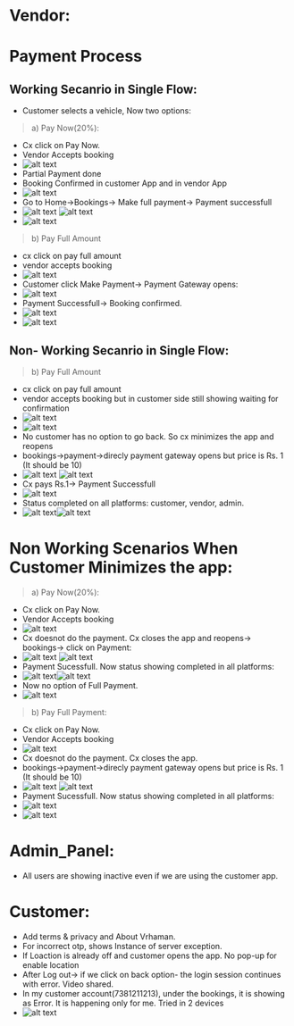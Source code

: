 # Vendor:

# Payment Process

## Working Secanrio in Single Flow:

- Customer selects a vehicle, Now two options:

> a) Pay Now(20%):

- Cx click on Pay Now.
- Vendor Accepts booking
- ![alt text](image-1.png)
- Partial Payment done
- Booking Confirmed in customer App and in vendor App
- ![alt text](image-2.png)
- Go to Home->Bookings-> Make full payment-> Payment successfull
- ![alt text](image-4.png) ![alt text](image-5.png)
- ![alt text](image-3.png)

> b) Pay Full Amount

- cx click on pay full amount
- vendor accepts booking
- ![alt text](image-13.png)
- Customer click Make Payment-> Payment Gateway opens:
- ![alt text](image-15.png)
- Payment Successfull-> Booking confirmed.
- ![alt text](image-16.png)
- ![alt text](image-14.png)

## Non- Working Secanrio in Single Flow:

> b) Pay Full Amount

- cx click on pay full amount
- vendor accepts booking but in customer side still showing waiting for confirmation
- ![alt text](image-8.png)
- ![alt text](image-6.png)
- No customer has no option to go back. So cx minimizes the app and reopens
- bookings->payment->direcly payment gateway opens but price is Rs. 1 (It should be 10)
- ![alt text](image-9.png) ![alt text](image-10.png)
- Cx pays Rs.1-> Payment Successfull
- ![alt text](image-11.png)
- Status completed on all platforms: customer, vendor, admin.
- ![alt text](image-12.png)![alt text](image-7.png)

# Non Working Scenarios When Customer Minimizes the app:

> a) Pay Now(20%):

- Cx click on Pay Now.
- Vendor Accepts booking
- ![alt text](image-18.png)
- Cx doesnot do the payment. Cx closes the app and reopens-> bookings-> click on Payment:
- ![alt text](image-20.png) ![alt text](image-21.png)
- Payment Sucessfull. Now status showing completed in all platforms:
- ![alt text](image-22.png)![alt text](image-19.png)
- Now no option of Full Payment.
- ![alt text](image-23.png)

> b) Pay Full Payment:

- Cx click on Pay Now.
- Vendor Accepts booking
- ![alt text](image-24.png)
- Cx doesnot do the payment. Cx closes the app.
- bookings->payment->direcly payment gateway opens but price is Rs. 1 (It should be 10)
- ![alt text](image-9.png) ![alt text](image-10.png)
- Payment Sucessfull. Now status showing completed in all platforms:
- ![alt text](image-26.png)
- ![alt text](image-25.png)

# Admin_Panel:

- All users are showing inactive even if we are using the customer app.

# Customer:

- Add terms & privacy and About Vrhaman.
- For incorrect otp, shows Instance of server exception.
- If Loaction is already off and customer opens the app. No pop-up for enable location
- After Log out-> if we click on back option- the login session continues with error. Video shared.
- In my customer account(7381211213), under the bookings, it is showing as Error. It is happening only for me. Tried in 2 devices
- ![alt text](image.png)
